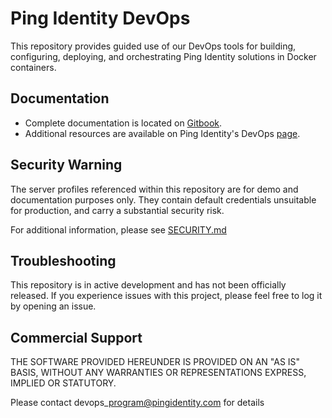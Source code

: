 # Ping Identity DevOps
This repository provides guided use of our DevOps tools for building, configuring, deploying, and orchestrating Ping Identity solutions in Docker containers. 

## Documentation
 * Complete documentation is located on [Gitbook](https://pingidentity-devops.gitbook.io/devops/).
 * Additional resources are available on Ping Identity's DevOps [page](https://www.pingidentity.com/content/developer/en/devops.html).

## Security Warning

The server profiles referenced within this repository are for demo and documentation purposes only. They contain default credentials unsuitable for production, and carry a substantial security risk.

For additional information, please see [SECURITY.md](SECURITY.md)

## Troubleshooting
This repository is in active development and has not been officially released. 
If you experience issues with this project, please feel free to log it by opening an issue.

## Commercial Support

THE SOFTWARE PROVIDED HEREUNDER IS PROVIDED ON AN "AS IS" BASIS, WITHOUT ANY WARRANTIES OR REPRESENTATIONS EXPRESS, IMPLIED OR STATUTORY.

Please contact devops\_program@pingidentity.com for details
